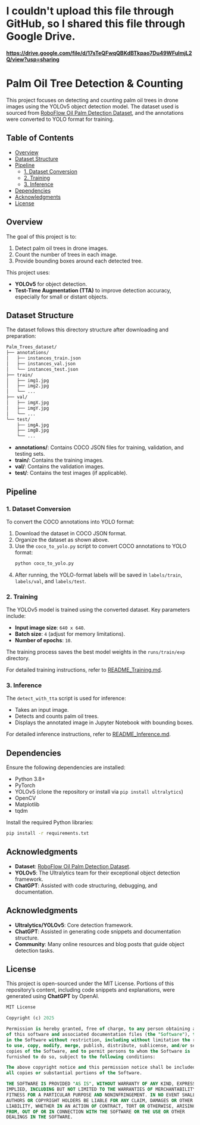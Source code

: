 # I couldn't upload this file through GitHub, so I shared this file through Google Drive.
**https://drive.google.com/file/d/17sTeQFwqQBKdBTkpao7Du49WFuImjL2Q/view?usp=sharing**

# Palm Oil Tree Detection & Counting

This project focuses on detecting and counting palm oil trees in drone images using the YOLOv5 object detection model. The dataset used is sourced from [RoboFlow Oil Palm Detection Dataset](https://universe.roboflow.com/manfred-michael/oil-palm-detection/dataset/6), and the annotations were converted to YOLO format for training.

## Table of Contents

-   [Overview](#overview)
-   [Dataset Structure](#dataset-structure)
-   [Pipeline](#pipeline)
    -   [1. Dataset Conversion](#1-dataset-conversion)
    -   [2. Training](#2-training)
    -   [3. Inference](#3-inference)
-   [Dependencies](#dependencies)
-   [Acknowledgments](#acknowledgments)
-   [License](#license)

## Overview

The goal of this project is to:

1.  Detect palm oil trees in drone images.
2.  Count the number of trees in each image.
3.  Provide bounding boxes around each detected tree.

This project uses:

-   **YOLOv5** for object detection.
-   **Test-Time Augmentation (TTA)** to improve detection accuracy, especially for small or distant objects.

## Dataset Structure

The dataset follows this directory structure after downloading and preparation:
```bash
Palm_Trees_dataset/
├── annotations/
│   ├── instances_train.json
│   ├── instances_val.json
│   └── instances_test.json
├── train/
│   ├── img1.jpg
│   ├── img2.jpg
│   └── ...
├── val/
│   ├── imgX.jpg
│   ├── imgY.jpg
│   └── ...
└── test/
    ├── imgA.jpg
    ├── imgB.jpg
    └── ...
```
-   **annotations/**: Contains COCO JSON files for training, validation, and testing sets.
-   **train/**: Contains the training images.
-   **val/**: Contains the validation images.
-   **test/**: Contains the test images (if applicable).

## Pipeline
### 1. Dataset Conversion

To convert the COCO annotations into YOLO format:

1.  Download the dataset in COCO JSON format.
2.  Organize the dataset as shown above.
3.  Use the `coco_to_yolo.py` script to convert COCO annotations to YOLO format:
	```bash
	python coco_to_yolo.py
	```
4. After running, the YOLO-format labels will be saved in `labels/train`, `labels/val`, and `labels/test`.

### 2. Training

The YOLOv5 model is trained using the converted dataset. Key parameters include:

-   **Input image size**: `640 x 640`.
-   **Batch size**: `4` (adjust for memory limitations).
-   **Number of epochs**: `10`.

The training process saves the best model weights in the `runs/train/exp` directory.

For detailed training instructions, refer to [README_Training.md](README_Training.md).

### 3. Inference

The `detect_with_tta` script is used for inference:

-   Takes an input image.
-   Detects and counts palm oil trees.
-   Displays the annotated image in Jupyter Notebook with bounding boxes.

For detailed inference instructions, refer to [README_Inference.md](README_Inference.md).

## Dependencies

Ensure the following dependencies are installed:

-   Python 3.8+
-   PyTorch
-   YOLOv5 (clone the repository or install via `pip install ultralytics`)
-   OpenCV
-   Matplotlib
-   tqdm

Install the required Python libraries:
```bash
pip install -r requirements.txt
```

## Acknowledgments

-   **Dataset**: [RoboFlow Oil Palm Detection Dataset](https://universe.roboflow.com/manfred-michael/oil-palm-detection/dataset/6).
-   **YOLOv5**: The Ultralytics team for their exceptional object detection framework.
-   **ChatGPT**: Assisted with code structuring, debugging, and documentation.

## Acknowledgments

-   **Ultralytics/YOLOv5**: Core detection framework.
-   **ChatGPT**: Assisted in generating code snippets and documentation structure.
-   **Community**: Many online resources and blog posts that guide object detection tasks.

## License

This project is open-sourced under the MIT License. Portions of this repository’s content, including code snippets and explanations, were generated using **ChatGPT** by OpenAI.

```sql
MIT License

Copyright (c) 2025 

Permission is hereby granted, free of charge, to any person obtaining a copy   
of this software and associated documentation files (the "Software"), to deal  
in the Software without restriction, including without limitation the rights   
to use, copy, modify, merge, publish, distribute, sublicense, and/or sell      
copies of the Software, and to permit persons to whom the Software is          
furnished to do so, subject to the following conditions:

The above copyright notice and this permission notice shall be included in     
all copies or substantial portions of the Software.

THE SOFTWARE IS PROVIDED "AS IS", WITHOUT WARRANTY OF ANY KIND, EXPRESS OR     
IMPLIED, INCLUDING BUT NOT LIMITED TO THE WARRANTIES OF MERCHANTABILITY,       
FITNESS FOR A PARTICULAR PURPOSE AND NONINFRINGEMENT. IN NO EVENT SHALL THE    
AUTHORS OR COPYRIGHT HOLDERS BE LIABLE FOR ANY CLAIM, DAMAGES OR OTHER         
LIABILITY, WHETHER IN AN ACTION OF CONTRACT, TORT OR OTHERWISE, ARISING        
FROM, OUT OF OR IN CONNECTION WITH THE SOFTWARE OR THE USE OR OTHER           
DEALINGS IN THE SOFTWARE.
```
